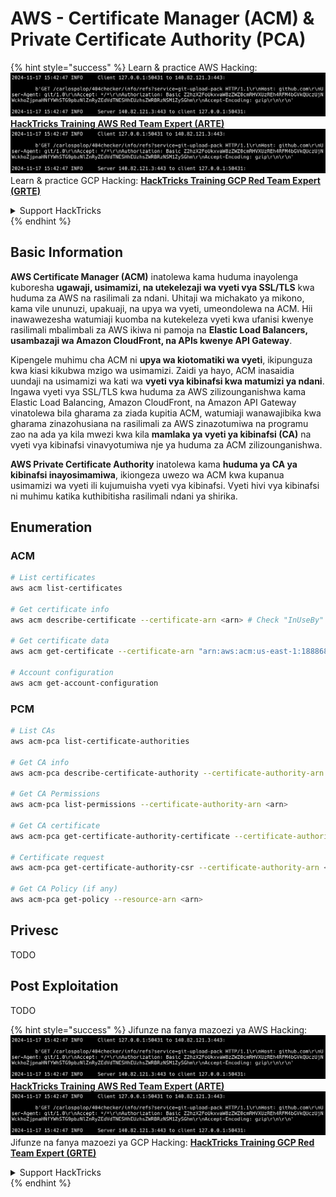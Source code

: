 # AWS - Certificate Manager (ACM) & Private Certificate Authority (PCA)

{% hint style="success" %}
Learn & practice AWS Hacking:<img src="../../../.gitbook/assets/image (1).png" alt="" data-size="line">[**HackTricks Training AWS Red Team Expert (ARTE)**](https://training.hacktricks.xyz/courses/arte)<img src="../../../.gitbook/assets/image (1).png" alt="" data-size="line">\
Learn & practice GCP Hacking: <img src="../../../.gitbook/assets/image (2).png" alt="" data-size="line">[**HackTricks Training GCP Red Team Expert (GRTE)**<img src="../../../.gitbook/assets/image (2).png" alt="" data-size="line">](https://training.hacktricks.xyz/courses/grte)

<details>

<summary>Support HackTricks</summary>

* Check the [**subscription plans**](https://github.com/sponsors/carlospolop)!
* **Join the** 💬 [**Discord group**](https://discord.gg/hRep4RUj7f) or the [**telegram group**](https://t.me/peass) or **follow** us on **Twitter** 🐦 [**@hacktricks\_live**](https://twitter.com/hacktricks\_live)**.**
* **Share hacking tricks by submitting PRs to the** [**HackTricks**](https://github.com/carlospolop/hacktricks) and [**HackTricks Cloud**](https://github.com/carlospolop/hacktricks-cloud) github repos.

</details>
{% endhint %}

## Basic Information

**AWS Certificate Manager (ACM)** inatolewa kama huduma inayolenga kuboresha **ugawaji, usimamizi, na utekelezaji wa vyeti vya SSL/TLS** kwa huduma za AWS na rasilimali za ndani. Uhitaji wa michakato ya mikono, kama vile ununuzi, upakuaji, na upya wa vyeti, umeondolewa na ACM. Hii inawawezesha watumiaji kuomba na kutekeleza vyeti kwa ufanisi kwenye rasilimali mbalimbali za AWS ikiwa ni pamoja na **Elastic Load Balancers, usambazaji wa Amazon CloudFront, na APIs kwenye API Gateway**.

Kipengele muhimu cha ACM ni **upya wa kiotomatiki wa vyeti**, ikipunguza kwa kiasi kikubwa mzigo wa usimamizi. Zaidi ya hayo, ACM inasaidia uundaji na usimamizi wa kati wa **vyeti vya kibinafsi kwa matumizi ya ndani**. Ingawa vyeti vya SSL/TLS kwa huduma za AWS zilizounganishwa kama Elastic Load Balancing, Amazon CloudFront, na Amazon API Gateway vinatolewa bila gharama za ziada kupitia ACM, watumiaji wanawajibika kwa gharama zinazohusiana na rasilimali za AWS zinazotumiwa na programu zao na ada ya kila mwezi kwa kila **mamlaka ya vyeti ya kibinafsi (CA)** na vyeti vya kibinafsi vinavyotumiwa nje ya huduma za ACM zilizounganishwa.

**AWS Private Certificate Authority** inatolewa kama **huduma ya CA ya kibinafsi inayosimamiwa**, ikiongeza uwezo wa ACM kwa kupanua usimamizi wa vyeti ili kujumuisha vyeti vya kibinafsi. Vyeti hivi vya kibinafsi ni muhimu katika kuthibitisha rasilimali ndani ya shirika.

## Enumeration

### ACM
```bash
# List certificates
aws acm list-certificates

# Get certificate info
aws acm describe-certificate --certificate-arn <arn> # Check "InUseBy" to check which resources are using it

# Get certificate data
aws acm get-certificate --certificate-arn "arn:aws:acm:us-east-1:188868097724:certificate/865abced-82c9-43bf-b7d2-1f4948bf353d"

# Account configuration
aws acm get-account-configuration
```
### PCM
```bash
# List CAs
aws acm-pca list-certificate-authorities

# Get CA info
aws acm-pca describe-certificate-authority --certificate-authority-arn <arn>

# Get CA Permissions
aws acm-pca list-permissions --certificate-authority-arn <arn>

# Get CA certificate
aws acm-pca get-certificate-authority-certificate --certificate-authority-arn <arn>

# Certificate request
aws acm-pca get-certificate-authority-csr --certificate-authority-arn <arn>

# Get CA Policy (if any)
aws acm-pca get-policy --resource-arn <arn>
```
## Privesc

TODO

## Post Exploitation

TODO

{% hint style="success" %}
Jifunze na fanya mazoezi ya AWS Hacking:<img src="../../../.gitbook/assets/image (1).png" alt="" data-size="line">[**HackTricks Training AWS Red Team Expert (ARTE)**](https://training.hacktricks.xyz/courses/arte)<img src="../../../.gitbook/assets/image (1).png" alt="" data-size="line">\
Jifunze na fanya mazoezi ya GCP Hacking: <img src="../../../.gitbook/assets/image (2).png" alt="" data-size="line">[**HackTricks Training GCP Red Team Expert (GRTE)**<img src="../../../.gitbook/assets/image (2).png" alt="" data-size="line">](https://training.hacktricks.xyz/courses/grte)

<details>

<summary>Support HackTricks</summary>

* Angalia [**mpango wa usajili**](https://github.com/sponsors/carlospolop)!
* **Jiunge na** 💬 [**kikundi cha Discord**](https://discord.gg/hRep4RUj7f) au [**kikundi cha telegram**](https://t.me/peass) au **tufuatilie** kwenye **Twitter** 🐦 [**@hacktricks\_live**](https://twitter.com/hacktricks\_live)**.**
* **Shiriki mbinu za hacking kwa kuwasilisha PRs kwa** [**HackTricks**](https://github.com/carlospolop/hacktricks) na [**HackTricks Cloud**](https://github.com/carlospolop/hacktricks-cloud) repos za github.

</details>
{% endhint %}

